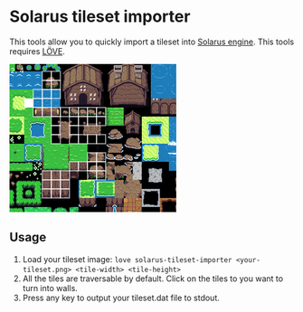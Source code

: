 # Solarus tileset importer

This tools allow you to quickly import a tileset into [Solarus engine](http://www.solarus-games.org/). This tools requires [LÖVE](https://love2d.org/).

![Screenshot](screenshot.png)

## Usage

1. Load your tileset image: `love solarus-tileset-importer <your-tileset.png> <tile-width> <tile-height>`
2. All the tiles are traversable by default. Click on the tiles to you want to turn into walls.
3. Press any key to output your tileset.dat file to stdout.
